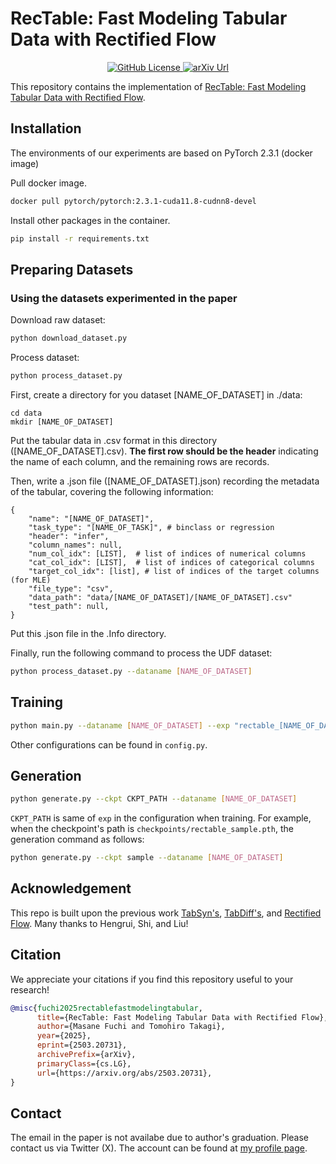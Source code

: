 # RecTable: Fast Modeling Tabular Data with Rectified Flow

<p align="center">
  <a href="https://github.com/fmp453/rectable/blob/main/LICENSE">
    <img alt="GitHub License" src="https://img.shields.io/badge/license-Apache 2.0-green">
  </a>
  <a href="https://arxiv.org/abs/2503.20731">
    <img alt="arXiv Url" src="https://img.shields.io/badge/cs.LG-2503.20731-B31B1B.svg">
  </a>
</p>

This repository contains the implementation of [RecTable: Fast Modeling Tabular Data with Rectified Flow](https://arxiv.org/abs/2503.20731).


## Installation
The environments of our experiments are based on PyTorch 2.3.1 (docker image)

Pull docker image.

```bash
docker pull pytorch/pytorch:2.3.1-cuda11.8-cudnn8-devel
```

Install other packages in the container.
```bash
pip install -r requirements.txt
```

## Preparing Datasets
### Using the datasets experimented in the paper
Download raw dataset:

```bash
python download_dataset.py
```

Process dataset:
```bash
python process_dataset.py
```

First, create a directory for you dataset [NAME_OF_DATASET] in ./data:
```
cd data
mkdir [NAME_OF_DATASET]
```

Put the tabular data in .csv format in this directory ([NAME_OF_DATASET].csv). **The first row should be the header** indicating the name of each column, and the remaining rows are records.

Then, write a .json file ([NAME_OF_DATASET].json) recording the metadata of the tabular, covering the following information:
```
{
    "name": "[NAME_OF_DATASET]",
    "task_type": "[NAME_OF_TASK]", # binclass or regression
    "header": "infer",
    "column_names": null,
    "num_col_idx": [LIST],  # list of indices of numerical columns
    "cat_col_idx": [LIST],  # list of indices of categorical columns
    "target_col_idx": [list], # list of indices of the target columns (for MLE)
    "file_type": "csv",
    "data_path": "data/[NAME_OF_DATASET]/[NAME_OF_DATASET].csv"
    "test_path": null,
}
```
Put this .json file in the .Info directory.

Finally, run the following command to process the UDF dataset:

```bash
python process_dataset.py --dataname [NAME_OF_DATASET]
```

## Training 

```bash
python main.py --dataname [NAME_OF_DATASET] --exp "rectable_[NAME_OF_DATASET]"
```

Other configurations can be found in `config.py`.

## Generation

```bash
python generate.py --ckpt CKPT_PATH --dataname [NAME_OF_DATASET] 
```

`CKPT_PATH` is same of `exp` in the configuration when training. For example, when the checkpoint's path is `checkpoints/rectable_sample.pth`, the generation command as follows:
```bash
python generate.py --ckpt sample --dataname [NAME_OF_DATASET]
```


## Acknowledgement
This repo is built upon the previous work [TabSyn's](https://github.com/amazon-science/tabsyn), [TabDiff's](https://github.com/MinkaiXu/TabDiff), and [Rectified Flow](https://github.com/gnobitab/RectifiedFlow). Many thanks to Hengrui, Shi, and Liu!

## Citation
We appreciate your citations if you find this repository useful to your research!

```bibtex
@misc{fuchi2025rectablefastmodelingtabular,
      title={RecTable: Fast Modeling Tabular Data with Rectified Flow}, 
      author={Masane Fuchi and Tomohiro Takagi},
      year={2025},
      eprint={2503.20731},
      archivePrefix={arXiv},
      primaryClass={cs.LG},
      url={https://arxiv.org/abs/2503.20731}, 
}
```

## Contact
The email in the paper is not availabe due to author's graduation. Please contact us via Twitter (X). The account can be found at [my profile page](https://github.com/fmp453).
